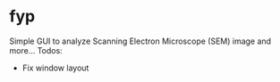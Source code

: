 # fyp
Simple GUI to analyze Scanning Electron Microscope (SEM) image and more...
Todos:
* Fix window layout